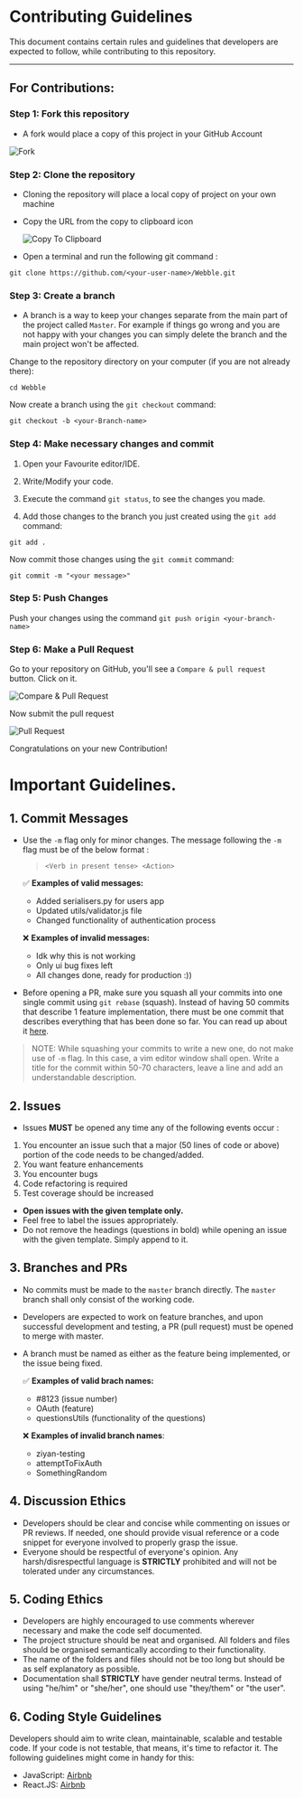 # Contributing Guidelines

This document contains certain rules and guidelines that developers are expected to follow, while contributing to this repository.

---

## For Contributions:

### Step 1: Fork this repository

- A fork would place a copy of this project in your GitHub Account

![Fork](https://i.imgur.com/7wapvt2.png)

### Step 2: Clone the repository

- Cloning the repository will place a local copy of project on your own machine
- Copy the URL from the copy to clipboard icon

  ![Copy To Clipboard](Screenshots/Click-Copy-Icon.png)
- Open a terminal and run the following git command :

`git clone https://github.com/<your-user-name>/Webble.git`

### Step 3: Create a branch

- A branch is a way to keep your changes separate from the main part of the project called `Master`. For example if things go wrong and you are not happy with your changes you can simply delete the branch and the main project won't be affected.

Change to the repository directory on your computer (if you are not already there):

`cd Webble`

Now create a branch using the `git checkout` command:

`git checkout -b <your-Branch-name>`



### Step 4: Make necessary changes and commit

1. Open your Favourite editor/IDE.

2. Write/Modify  your code.

3. Execute the command `git status`, to see the changes you made.

4. Add those changes to the branch you just created using the `git add` command:

`git add .`

Now commit those changes using the `git commit` command:

`git commit -m "<your message>"`

### Step 5: Push Changes

Push your changes using the command `git push origin <your-branch-name>`

### Step 6: Make a Pull Request

Go to your repository on GitHub, you'll see a `Compare & pull request` button. Click on it.

![Compare & Pull Request](https://raw.githubusercontent.com/dsc-iem/AppDev-Hacktoberfest/master/Screenshots/Compare-Pull-Request.png)

Now submit the pull request

![Pull Request](https://opensource.com/sites/default/files/uploads/open-a-pull-request_crop.png)

Congratulations on your new Contribution!


# Important Guidelines.

## 1. Commit Messages

* Use the `-m` flag only for minor changes. The message following the `-m` flag must be of the below format : 
  > `<Verb in present tense> <Action>`
  
  :white_check_mark: __Examples of valid messages:__
  * Added serialisers.py for users app
  * Updated utils/validator.js file
  * Changed functionality of authentication process
  
  :x: __Examples of invalid messages:__
  * Idk why this is not working
  * Only ui bug fixes left
  * All changes done, ready for production :))
  
* Before opening a PR, make sure you squash all your commits into one single commit using `git rebase` (squash). Instead of having 50 commits that describe 1 feature implementation, there must be one commit that describes everything that has been done so far. You can read up about it [here](https://www.internalpointers.com/post/squash-commits-into-one-git).
> NOTE: While squashing your commits to write a new one, do not make use of `-m` flag. In this case, a vim editor window shall open. Write a title for the commit within 50-70 characters, leave a line and add an understandable description.

## 2. Issues
* Issues __MUST__ be opened any time any of the following events occur : 
 1. You encounter an issue such that a major (50 lines of code or above) portion of the code needs to be changed/added.
 2. You want feature enhancements
 3. You encounter bugs
 4. Code refactoring is required
 5. Test coverage should be increased
* __Open issues with the given template only.__
* Feel free to label the issues appropriately.
* Do not remove the headings (questions in bold) while opening an issue with the given template. Simply append to it.


## 3. Branches and PRs

* No commits must be made to the `master` branch directly. The `master` branch shall only consist of the working code.
* Developers are expected to work on feature branches, and upon successful development and testing, a PR (pull request) must be opened to merge with master.
* A branch must be named as either as the feature being implemented, or the issue being fixed. 

  :white_check_mark: __Examples of valid brach names:__
  * #8123 (issue number)
  * OAuth (feature)
  * questionsUtils (functionality of the questions)
  
  :x: __Examples of invalid branch names__:
  * ziyan-testing
  * attemptToFixAuth
  * SomethingRandom


## 4. Discussion Ethics

* Developers should be clear and concise while commenting on issues or PR reviews. If needed, one should provide visual reference or a code snippet for everyone involved to properly grasp the issue.
* Everyone should be respectful of everyone's opinion. Any harsh/disrespectful language is __STRICTLY__ prohibited and will not be tolerated under any circumstances.

## 5. Coding Ethics

* Developers are highly encouraged to use comments wherever necessary and make the code self documented.
* The project structure should be neat and organised. All folders and files should be organised semantically according to their functionality.
*  The name of the folders and files should not be too long but should be as self explanatory as possible.
*  Documentation shall __STRICTLY__ have gender neutral terms. Instead of using "he/him" or "she/her", one should use "they/them" or "the user".

## 6. Coding Style Guidelines

Developers should aim to write clean, maintainable, scalable and testable code. If your code is not testable, that means, it's time to refactor it. The following guidelines might come in handy for this:

* JavaScript: [Airbnb](https://github.com/airbnb/javascript)
* React.JS: [Airbnb](https://github.com/airbnb/javascript/tree/master/react)
